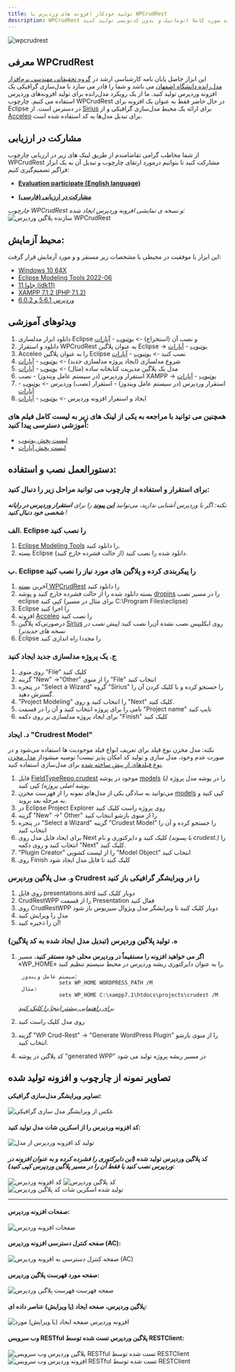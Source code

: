 ```yaml
---
title: تولید خودکار افزونه های وردپرس با WPCrudRest
description: WPCrudRest ابزاری است که با استفاده از آن می توانید افزونه های وردپرس را به صورت کاملا اتوماتیک و بدون کدنویسی تولید کنید.
---
```

![wpcrudrest](/content/wpcrudrest/wpcrudrest-banner.png)
## معرفی WPCrudRest
این ابزار حاصل پایان نامه کارشناسی ارشد در [گروه تحقیقاتی مهندسی نرم‌افزار مدل‌رانده دانشگاه اصفهان](https://mdse.ui.ac.ir) می باشد و شما را قادر می سازد با مدل‌سازی گرافیکی یک افزونه وردپرس تولید کنید. ما از یک رویکرد مدل‌رانده برای تولید افزونه‌های وردپرس استفاده می کنیم.
چارچوب WPCrudRest در حال حاضر فقط به عنوان یک افزونه برای Eclipse در دسترس است. از [Sirius](https://www.eclipse.org/sirius/) برای ارائه یک محیط مدل‌سازی گرافیکی و از [Acceleo](https://www.eclipse.org/acceleo/download.html) برای تبدیل مدل‌ها به کد استفاده شده است.
## مشارکت در ارزیابی
از شما مخاطب گرامی تقاضامندم از طریق لینک های زیر در ارزیابی چارچوب WPCrudRest مشارکت کنید تا بتوانیم درمورد ارتقای چارچوب و تبدیل آن به یک ابزار فراگیر تصمیم‌گیری کنیم:
* **[Evaluation participate (English language)](/en/blog/wpcrudrest-eval)**

* **[مشارکت در ارزیابی (فارسی)](/fa/blog/wpcrudrest-eval)**

_چارچوب WPCrudRest و نسخه ی نمایشی افزونه وردپرس ایجاد شده:_
![سازنده پلاگین وردپرس WPCrudRest](/content/wpcrudrest/wpcrudrest.gif)
## محیط آزمایش:
این ابزار با موفقیت در محیطی با مشخصات زیر مستقر و و مورد آزمایش قرار گرفت:
* [Windows 10 64X](https://www.microsoft.com/en-us/software-download/windows10)
* [Eclipse Modeling Tools 2022-06](https://www.eclipse.org/downloads/packages/release/2022-06/r/eclipse-modeling-tools)
* [جاوا 11 (jdk11)](https://www.oracle.com/java/technologies/javase/jdk11-archive-downloads.html)
* [XAMPP 7.1.2 (PHP 7.1.2)](https://sourceforge.net/projects/xampp/files/XAMPP%20Windows/7.1.29/)
* [وردپرس 5.6.1 و 6.0.2](https://wordpress.org/download/)

## ویدئوهای آموزشی
1. دانلود ابزار مدلسازی Eclipse و نصب آن (استخراج) -> [یوتیوب](https://youtu.be/FsehvXbDuf8) - [آپارات](https://www.aparat.com/v/pci6K )
2. دانلود و استقرار WPCrudRest به عنوان پلاگین Eclipse -> [یوتیوب](https://youtu.be/xeCBqQRdBIg) - [آپارات](https://www.aparat.com/v/KICrQ)
3. Acceleo را به عنوان پلاگین Eclipse نصب کنید -> [یوتیوب](https://youtu.be/kwBskje3lfk) - [آپارات](https://www.aparat.com/v/Uh1zM)
4. شروع مدلسازی (ایجاد پروژه مدلسازی جدید) -> [یوتیوب](https://youtu.be/F5uPJMvkYNI) - [آپارات](https://www.aparat.com/v/1uQBW)
5. مدل یک پلاگین مدیریت کتابخانه ساده (مثال) -> [یوتیوب](https://youtu.be/8z_OJiiTTws) - [آپارات](https://www.aparat.com/v/j4Bqp)
6. استقرار وردپرس (در سیستم عامل ویندوز) - نصب XAMPP -> [یوتیوب](https://youtu.be/EqW5lSWWsP0) - [آپارات](https://www.aparat.com/v/1owaH)
7. استقرار وردپرس (در سیستم عامل ویندوز) - استقرار (نصب) وردپرس -> [یوتیوب](https://youtu.be/NnFDoHHKAEE) - [آپارات](https://www.aparat.com/v/mY6i8)
8. ایجاد و استقرار افزونه وردپرس -> [یوتیوب](https://youtu.be/uAj5vbeoikU) - [آپارات](https://www.aparat.com/v/W7yP9)

### همچنین می توانید با مراجعه به یکی از لینک های زیر به لیست کامل فیلم های آموزشی دسترسی پیدا کنید:
- [لیست پخش یوتیوب](https://www.youtube.com/playlist?list=PL8kI35qv4aXaRaETVfC0CgzlgtKy6e6Gk)
- [لیست پخش آپارات](https://www.aparat.com/v/pci6K?playlist=1773307)

## دستورالعمل نصب و استفاده:

### برای استقرار و استفاده از چارچوب می توانید مراحل زیر را دنبال کنید:

_نکته: اگر با وردپرس آشنایی ندارید، می‌توانید [**این پیوند**](https://www.cloudways.com/blog/install-wordpress-locally/) را برای **استقرار وردپرس در رایانه شخصی خود دنبال کنید** !_

### الف. Eclipse را نصب کنید
1. [Eclipse Modeling Tools](https://www.eclipse.org/downloads/packages/release/2022-06/r/eclipse-modeling-tools) را دانلود کنید.
2. بسته Eclipse دانلود شده را نصب کنید (از حالت فشرده خارج کنید).

### ب. Eclipse را پیکربندی کرده و پلاگین های مورد نیاز را نصب کنید

1. آخرین [بسته WPCrudRest](https://github.com/asadidebuger/WPCrudRest/releases/latest) را دانلود کنید
2. بسته دانلود شده را از حالت فشرده خارج کنید و پوشه [dropins](https://github.com/asadidebuger/WPCrudRest/tree/main/dropins "dropins") را در مسیر نصب eclipse کپی کنید (برای مثال در مسیر C:\Program Files\eclipse)
3. Eclipse را اجرا کنید
4. افزونه [Acceleo](https://www.eclipse.org/acceleo/download.html) را نصب کنید
5. درصورتی‌که پلاگین [Sirius](https://www.eclipse.org/sirius/) روی ایکلیپس نصب نشده آن‌را نصب کنید *(پیش نصب در نسخه های جدیدتر)*
6. Eclipse را مجددا راه اندازی کنید

### ج. یک پروژه مدلسازی جدید ایجاد کنید
1. روی منوی "File" کلیک کنید
2. گزینه "New" ->"Other" را از منوی "File" انتخاب کنید
3. در پنجره "Select a Wizard" گروه "Sirius" را جستجو کرده و با کلیک کردن آن را گسترش دهید.
4. "Project Modeling" را انتخاب کنید و روی "Next" کلیک کنید.
5. نامی را برای پروژه انتخاب کنید و آن را در قسمت "Project name" تایپ کنید
6. برای ایجاد پروژه مدلسازی بر روی دکمه "Finish" کلیک کنید

### د. ایجاد "Crudrest Model"
نکته: مدل مخزن نوع فیلد برای تعریف انواع فیلد موجودیت ها استفاده می‌شود و در صورت عدم وجود، مدل سازی و تولید کد امکان پذیر نیست! توصیه میشوداز [مدل مخزن نوع فیلدهای از پیش ساخته شده](https://github.com/asadidebuger/WPCrudRest/blob/main/models/FieldTypeRepo.crudest)  برای مدل‌سازی استفاده کنید.
1. فایل [FieldTypeRepo.crudest](https://github.com/asadidebuger/WPCrudRest/blob/main/models/FieldTypeRepo.crudest "FieldTypeRepo.crudest") موجود در پوشه [models](https://github.com/asadidebuger/WPCrudRest/tree/main/models) را در پوشه مدل پروژه *(یا پوشه اصلی پروژه)* کپی کنید.
2. می‌توانید به سادگی یکی از مدل‌های نمونه را از فهرست مخزن [models](https://github.com/asadidebuger/WPCrudRest/tree/main/models) کپی کنید و به مرحله بعد بروید.
2. در Eclipse Project Explorer روی پروژه راست کلیک کنید
3. گزینه "New" ->" Other" را از منوی بازشو انتخاب کنید
4. در پنجره "Select a Wizard" گزینه "Crudest Model" را جستجو کرده و آن را انتخاب کنید
5. برای ایجاد فایل مدل روی Next کلیک کنید و دایرکتوری و نام *(با پسوند crudest.)* را انتخاب کنید و روی دکمه "Next" کلیک کنید.
6. "Plugin Creator" را از لیست کشویی "Model Object" انتخاب کنید
7. روی Finish کلیک کنید تا فایل مدل ایجاد شود

### و. مدل پلاگین وردپرس Crudrest را در ویرایشگر گرافیکی باز کنید
1. روی فایل presentations.aird دوبار کلیک کنید
2. CrudRestWPP را از قسمت Presentation فعال کنید
3. روی CrudRestWPP دوبار کلیک کنید تا ویرایشگر مدل ویژوال سیریوس باز شود
4. مدل را ویرایش کنید
5. آن را ذخیره کنید!

### ه. تولید پلاگین وردپرس (تبدیل مدل ایجاد شده به کد پلاگین)

1. **اگر می خواهید افزونه را مستقیماً در وردپرس محلی خود مستقر کنید**، مسیر «WP_HOME» را به عنوان دایرکتوری ریشه وردپرس در محیط سیستم تنظیم کنید.
   
        سیستم عامل ویندوز:
                    setx WP_HOME WORDPRESS_PATH /M
        مثال:
                    setx WP_HOME C:\xampp7.1\htdocs\projects\crudest /M
    [*برای راهنمایی بیشتر اینجا را کلیک کنید*](https://dev.to/kapilgorve/set-environment-variable-in-windows-and-wsl-linux-in-terminal-3mg4)
   

2. روی مدل کلیک راست کنید
3. گزینه "WP Crud-Rest" -> "Generate WordPress Plugin" را از منوی بازشو انتخاب کنید.
4. کد پلاگین در  پوشه "generated WPP" در مسیر ریشه پروژه تولید می شود


## تصاویر نمونه از چارچوب و افزونه تولید شده
#### تصاویر ویرایشگر مدل‌سازی گرافیکی:
![عکس از ویرایشگر مدل سازی گرافیکی](/content/wpcrudrest/graphical-modeling-screenshot.png)

#### کد افزونه وردپرس را از اسکرین شات مدل تولید کنید:
![تولید کد افزونه وردپرس از مدل](/content/wpcrudrest/generate-code-screenshot.png)

#### کد پلاگین وردپرس تولید شده *(این دایرکتوری را فشرده کرده و به عنوان افزونه در وردپرس نصب کنید یا فقط آن را در مسیر پلاگین وردپرس کپی کنید)*:
![کد افزونه وردپرس](/content/wpcrudrest/generated-plugin-code-screenshot.png)
![کد پلاگین وردپرس](/content/wpcrudrest/generated-plugin-code-screenshot2.png)![تولید شده اسکرین شات کد پلاگین وردپرس](/content/wpcrudrest/generated-plugin-code-screenshot3.png)
___

#### صفحات افزونه وردپرس:
![صفحات افزونه وردپرس](/content/wpcrudrest/microhrm-pages.png)

#### صفحه کنترل دسترسی افزونه وردپرس (AC):
![صفحه کنترل دسترسی به افزونه وردپرس (AC)](/content/wpcrudrest/microhrm-options.png)

#### صفحه مورد فهرست پلاگین وردپرس:
![صفحه فهرست فهرست پلاگین وردپرس](/content/wpcrudrest/microhrm-list-items.png)

#### پلاگین وردپرس، صفحه ایجاد (یا ویرایش) عناصر داده ای:
![افزونه وردپرس صفحه  ایجاد (یا ویرایش) مورد](/content/wpcrudrest/microhrm-edit-item.png)

#### وب سرویس RESTful  پلاگین وردپرس تست شده توسط RESTClient:
![پلاگین وردپرس وب سرویس RESTful تست شده توسط RESTClient](/content/wpcrudrest/microhrm-rest.png)
![افزونه وردپرس وب سرویس RESTful تست شده توسط RESTClient](/content/wpcrudrest/microhrm-rest2.png)
